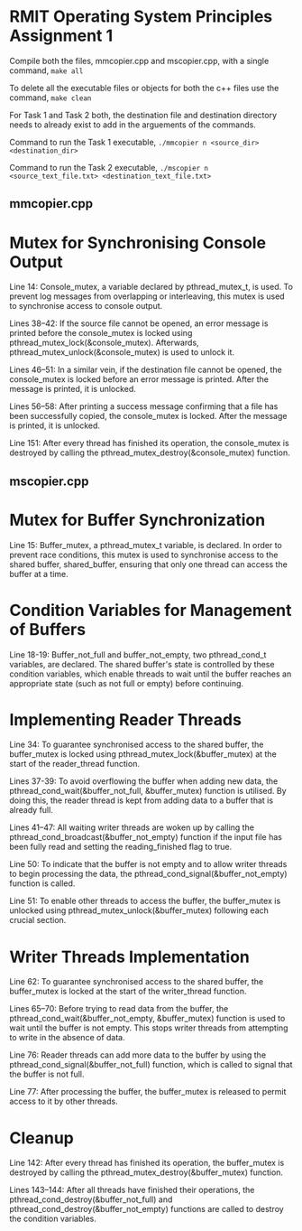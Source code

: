# RMIT Operating System Principles Assignment 1 

Compile both the files, mmcopier.cpp and mscopier.cpp, with a single command, 
`` make all ``

To delete all the executable files or objects for both the c++ files use the command,
`` make clean ``

For Task 1 and Task 2 both, the destination file and destination directory needs to already exist to add in the arguements of the commands.

Command to run the Task 1 executable,
`` ./mmcopier n <source_dir> <destination_dir> ``

Command to run the Task 2 executable,
`` ./mscopier n <source_text_file.txt> <destination_text_file.txt> `` 

## mmcopier.cpp

# Mutex for Synchronising Console Output

Line 14: Console_mutex, a variable declared by pthread_mutex_t, is used. To prevent log messages from overlapping or interleaving, this mutex is used to synchronise access to console output.

Lines 38–42: If the source file cannot be opened, an error message is printed before the console_mutex is locked using pthread_mutex_lock(&console_mutex). Afterwards, pthread_mutex_unlock(&console_mutex) is used to unlock it.

Lines 46–51: In a similar vein, if the destination file cannot be opened, the console_mutex is locked before an error message is printed. After the message is printed, it is unlocked.

Lines 56–58: After printing a success message confirming that a file has been successfully copied, the console_mutex is locked. After the message is printed, it is unlocked.

Line 151: After every thread has finished its operation, the console_mutex is destroyed by calling the pthread_mutex_destroy(&console_mutex) function.


## mscopier.cpp

# Mutex for Buffer Synchronization

Line 15: Buffer_mutex, a pthread_mutex_t variable, is declared. In order to prevent race conditions, this mutex is used to synchronise access to the shared buffer, shared_buffer, ensuring that only one thread can access the buffer at a time.

# Condition Variables for Management of Buffers

Line 18-19: Buffer_not_full and buffer_not_empty, two pthread_cond_t variables, are declared. The shared buffer's state is controlled by these condition variables, which enable threads to wait until the buffer reaches an appropriate state (such as not full or empty) before continuing.

# Implementing Reader Threads

Line 34: To guarantee synchronised access to the shared buffer, the buffer_mutex is locked using pthread_mutex_lock(&buffer_mutex) at the start of the reader_thread function.

Lines 37-39: To avoid overflowing the buffer when adding new data, the pthread_cond_wait(&buffer_not_full, &buffer_mutex) function is utilised. By doing this, the reader thread is kept from adding data to a buffer that is already full.

Lines 41–47: All waiting writer threads are woken up by calling the pthread_cond_broadcast(&buffer_not_empty) function if the input file has been fully read and setting the reading_finished flag to true.

Line 50: To indicate that the buffer is not empty and to allow writer threads to begin processing the data, the pthread_cond_signal(&buffer_not_empty) function is called.

Line 51: To enable other threads to access the buffer, the buffer_mutex is unlocked using pthread_mutex_unlock(&buffer_mutex) following each crucial section.

# Writer Threads Implementation

Line 62: To guarantee synchronised access to the shared buffer, the buffer_mutex is locked at the start of the writer_thread function.

Lines 65–70: Before trying to read data from the buffer, the pthread_cond_wait(&buffer_not_empty, &buffer_mutex) function is used to wait until the buffer is not empty. This stops writer threads from attempting to write in the absence of data.

Line 76: Reader threads can add more data to the buffer by using the pthread_cond_signal(&buffer_not_full) function, which is called to signal that the buffer is not full.

Line 77: After processing the buffer, the buffer_mutex is released to permit access to it by other threads.

# Cleanup

Line 142: After every thread has finished its operation, the buffer_mutex is destroyed by calling the pthread_mutex_destroy(&buffer_mutex) function.

Lines 143–144: After all threads have finished their operations, the pthread_cond_destroy(&buffer_not_full) and pthread_cond_destroy(&buffer_not_empty) functions are called to destroy the condition variables.









